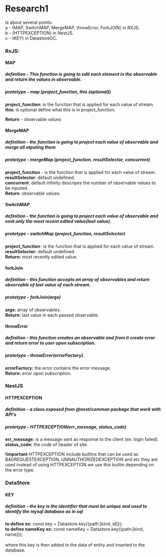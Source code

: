 # Research1

Is about several points:\
a - (MAP, SwitchMAP, MergeMAP, throwError, ForkJOIN) in RXJS.\
b - (HTTPEXCEPTION) in NestJS.\
c - (KEY) in DatastoreGC.

### RxJS:

#### MAP

##### definition - This function is going to edit each element in the observable and return the values in observable.

##### prototype - map (project_function, this (optional))

**project_function:** is the function that is applied for each value of stream.\
**this:** is optional define what this is in project_function.

**Return** - observable values

#### MergeMAP

##### definition - the function is going to project each value of observable and merge all otputing them

##### prototype - mergeMap (project_function, resultSelector, concurrent)

**project_function** - is the function that is applied for each value of stream.\
**resultSelector**: default undefined.\
**concurrent**: default infinity descripes the number of observable values to be inputed.\
**Return**: observable values.

#### SwitchMAP

##### definition - the function is going to project each value of observable and emit only the most recent edited value(last value).

##### prototype - switchMap (project_function, resultSelector)

**project_function**- is the function that is applied for each value of stream.\
**resultSelector:** default undefined.\
**Return:** most recently edited value.

#### forkJoin

##### definition - this function accepts an array of observables and return observable of last value of each stream.

##### prototype - forkJoin(args)

**args:** array of observables.\
**Return:** last value in each passed observable.

#### throwError

##### definition - this function creates an observable and from it create error and return error to user upon subscription.

##### prototype - throwError(errorFactory).

**errorFactory:** the error contains the error message.\
**Return:** error upon subscription.

### NestJS

#### HTTPEXCEPTION

##### definition - a class exposed from @nest/common package that work with API's

##### prototype - HTTPEXCEPTION(err_message, status_code)

**err_message:** is a message sent as response to the client (ex: login failed).\
**status_code:** the code of header of site.

**!important** HTTPEXCEPTION include builtins that can be used as BADREQUESTEXCEPTION, UNNAUTHORIZEDEXCEPTION and etc
they are used instead of using HTTPEXCEPTION we use this builtin depending on the error type.

### DataStore

#### KEY

##### definition - the key is the identifier that must be unique and used to identify the mysql database as in sql

**to define ex:** const key = Datastore.key({path:[kind, id]});\
**to define nameKey ex:** const nameKey = Datastore.key({path:[kind, name]});\
\
where this key is then added to the data of entity and inserted to the database.
